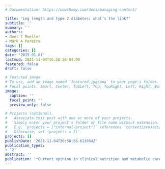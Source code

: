 ```yaml
---
# Documentation: https://wowchemy.com/docs/managing-content/

title: 'Leg length and type 2 diabetes: what’s the link?'
subtitle: ''
summary: ''
authors:
- Noel T Mueller
- Mark A Pereira
tags: []
categories: []
date: '2015-01-01'
lastmod: 2021-11-04T16:58:56-04:00
featured: false
draft: false

# Featured image
# To use, add an image named `featured.jpg/png` to your page's folder.
# Focal points: Smart, Center, TopLeft, Top, TopRight, Left, Right, BottomLeft, Bottom, BottomRight.
image:
  caption: ''
  focal_point: ''
  preview_only: false

# Projects (optional).
#   Associate this post with one or more of your projects.
#   Simply enter your project's folder or file name without extension.
#   E.g. `projects = ["internal-project"]` references `content/project/deep-learning/index.md`.
#   Otherwise, set `projects = []`.
projects: []
publishDate: '2021-11-04T20:58:56.613984Z'
publication_types:
- '2'
abstract: ''
publication: '*Current opinion in clinical nutrition and metabolic care*'
---
```

